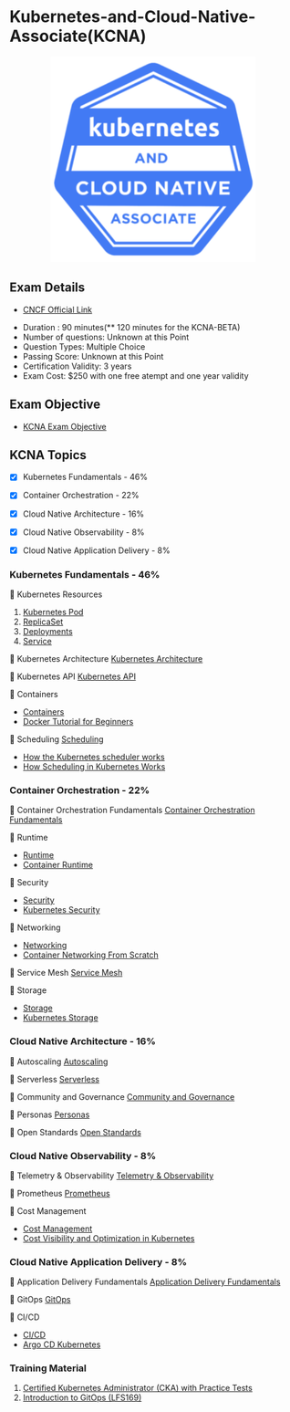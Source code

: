 # Kubernetes-and-Cloud-Native-Associate(KCNA)

<p align="center">
  <img width="360" src="KCNA-Logo-300x300.png">
</p>

## Exam Details

* [CNCF Official Link ](https://training.linuxfoundation.org/certification/kubernetes-cloud-native-associate/?utm_source=lftraining&utm_medium=pr&utm_campaign=kcna1021)
- Duration : 90 minutes(** 120 minutes for the KCNA-BETA)
- Number of questions: Unknown at this Point
- Question Types: Multiple Choice
- Passing Score: Unknown at this Point
- Certification Validity: 3 years
- Exam Cost: $250 with one free atempt and one year validity

## Exam Objective
- [KCNA Exam Objective](https://github.com/cncf/curriculum/blob/master/KCNA_Curriculum.pdf)

## KCNA Topics

- [X] Kubernetes Fundamentals - 46%
- [X] Container Orchestration - 22%
- [X] Cloud Native Architecture - 16%
- [X] Cloud Native Observability - 8%
- [X] Cloud Native Application Delivery - 8%


### Kubernetes Fundamentals - 46%

:large_blue_diamond: Kubernetes Resources 

1. [Kubernetes Pod](https://kubernetes.io/docs/concepts/workloads/pods/)
2. [ReplicaSet](https://kubernetes.io/docs/concepts/workloads/controllers/replicaset/)
3. [Deployments](https://kubernetes.io/docs/concepts/workloads/controllers/deployment/)
4. [Service](https://kubernetes.io/docs/concepts/services-networking/service/) 


:large_blue_diamond: Kubernetes Architecture
[Kubernetes Architecture](https://kubernetes.io/docs/concepts/overview/components/)

:large_blue_diamond: Kubernetes API
[Kubernetes API](https://kubernetes.io/docs/reference/)

:large_blue_diamond: Containers
- [Containers](https://kubernetes.io/docs/concepts/containers/)
- [Docker Tutorial for Beginners](https://www.youtube.com/watch?v=fqMOX6JJhGo)

:large_blue_diamond: Scheduling
[Scheduling](https://kubernetes.io/docs/concepts/scheduling-eviction/)
- [How the Kubernetes scheduler works](https://www.youtube.com/watch?v=rDCWxkvPlAw)
- [How Scheduling in Kubernetes Works ](https://www.youtube.com/watch?v=0FvQR-0tK54)



### Container Orchestration - 22%

:large_blue_diamond: Container Orchestration Fundamentals
[Container Orchestration Fundamentals](https://www.youtube.com/watch?v=kBF6Bvth0zw&t=3s)

:large_blue_diamond: Runtime
- [Runtime](https://kubernetes.io/docs/setup/production-environment/container-runtimes/)
- [Container Runtime](https://www.youtube.com/watch?v=RyXL1zOa8Bw)

:large_blue_diamond: Security
- [Security](https://kubernetes.io/docs/tasks/configure-pod-container/security-context/)
- [Kubernetes Security](https://www.youtube.com/watch?v=wqsUfvRyYpw)

:large_blue_diamond: Networking
- [Networking](https://kubernetes.io/docs/concepts/services-networking/)
- [Container Networking From Scratch](https://www.youtube.com/watch?v=6v_BDHIgOY8)

:large_blue_diamond: Service Mesh
[Service Mesh](https://www.redhat.com/en/topics/microservices/what-is-a-service-mesh)

:large_blue_diamond: Storage
- [Storage](https://kubernetes.io/docs/concepts/storage/)
- [Kubernetes Storage](https://www.youtube.com/watch?v=uSxlgK1bCuA)


### Cloud Native Architecture - 16%

:large_blue_diamond: Autoscaling
[Autoscaling](https://kubernetes.io/docs/tasks/run-application/horizontal-pod-autoscale/)

:large_blue_diamond: Serverless
[Serverless](https://developers.redhat.com/coderland/serverless/serverless-knative-intro#)

:large_blue_diamond: Community and Governance
[Community and Governance](https://github.com/kubernetes/community/blob/master/governance.md)

:large_blue_diamond: Personas
[Personas](https://cluster-api.sigs.k8s.io/user/personas.html)

:large_blue_diamond: Open Standards
[Open Standards](https://thenewstack.io/open-standards-and-the-role-of-containerd-in-kubernetes-orchestration/)


### Cloud Native Observability - 8%

:large_blue_diamond: Telemetry & Observability
[Telemetry & Observability](TBD)

:large_blue_diamond: Prometheus
[Prometheus](https://opensource.com/article/19/11/introduction-monitoring-prometheus)

:large_blue_diamond: Cost Management
- [Cost Management](https://searchitoperations.techtarget.com/tip/Kubernetes-cost-management-approaches-to-save-money)
- [Cost Visibility and Optimization in Kubernetes](https://www.youtube.com/watch?v=JhJF5AvtshM)


### Cloud Native Application Delivery - 8%

:large_blue_diamond: Application Delivery Fundamentals
[Application Delivery Fundamentals](TBD)

:large_blue_diamond: GitOps
[GitOps](https://www.redhat.com/en/topics/devops/what-is-gitops)

:large_blue_diamond: CI/CD
- [CI/CD](https://www.containiq.com/post/cicd-pipelines-with-kubernetes)
- [Argo CD Kubernetes](https://www.youtube.com/playlist?list=PL34sAs7_26wMW4bWKnMIfEd87aPuw75by)


### Training Material

1. [Certified Kubernetes Administrator (CKA) with Practice Tests](https://www.udemy.com/course/certified-kubernetes-administrator-with-practice-tests/)
2. [Introduction to GitOps (LFS169)](https://training.linuxfoundation.org/training/introduction-to-gitops-lfs169/)









